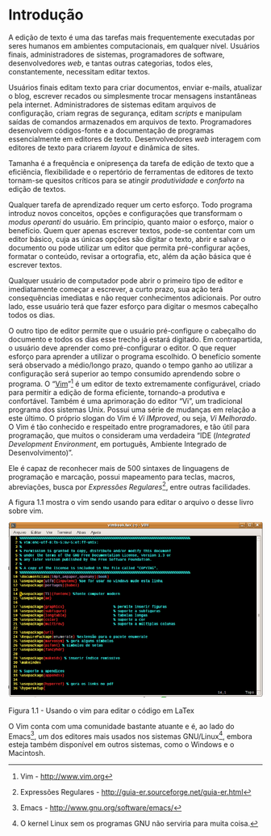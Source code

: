 Introdução
==========

A edição de texto é uma das tarefas mais frequentemente executadas por
seres humanos em ambientes computacionais, em qualquer nível. Usuários
finais, administradores de sistemas, programadores de software,
desenvolvedores *web*, e tantas outras categorias, todos
eles, constantemente, necessitam editar textos.

Usuários finais editam texto para criar documentos, enviar e-mails,
atualizar o blog, escrever recados ou simplesmente trocar mensagens
instantâneas pela internet. Administradores de sistemas editam arquivos
de configuração, criam regras de segurança, editam
*scripts* e manipulam saídas de comandos armazenados em
arquivos de texto. Programadores desenvolvem códigos-fonte e a
documentação de programas essencialmente em editores de texto.
Desenvolvedores *web* interagem com editores de texto para
criarem *layout* e dinâmica de sites.

Tamanha é a frequência e onipresença da tarefa de edição de texto que a
eficiência, flexibilidade e o repertório de ferramentas de editores de
texto tornam-se quesitos críticos para se atingir
*produtividade* e *conforto* na edição de
textos.

Qualquer tarefa de aprendizado requer um certo esforço. Todo programa
introduz novos conceitos, opções e configurações que transformam o
*modus operanti* do usuário. Em princípio, quanto maior o esforço, maior
o benefício. Quem quer apenas escrever textos, pode-se contentar com um
editor básico, cuja as únicas opções são digitar o texto, abrir e salvar
o documento ou pode utilizar um editor que permita pré-configurar ações,
formatar o conteúdo, revisar a ortografia, etc, além da ação básica que
é escrever textos.

Qualquer usuário de computador pode abrir o primeiro tipo de editor e
imediatamente começar a escrever, a curto prazo, sua ação terá
consequências imediatas e não requer conhecimentos adicionais. Por outro
lado, esse usuário terá que fazer esforço para digitar o mesmos
cabeçalho todos os dias.

O outro tipo de editor permite que o usuário pré-configure o cabeçalho
do documento e todos os dias esse trecho já estará digitado. Em
contrapartida, o usuário deve aprender como pré-configurar o editor. O
que requer esforço para aprender a utilizar o programa escolhido. O
benefício somente será observado a médio/longo prazo, quando o tempo
ganho ao utilizar a configuração será superior ao tempo consumido
aprendendo sobre o programa. O “[Vim](http://www.vim.org)”[^1] é um
editor de texto extremamente configurável, criado para permitir a edição
de forma eficiente, tornando-a produtiva e confortável. Também é uma
aprimoração do editor “Vi”, um tradicional programa dos sistemas Unix.
Possui uma série de mudanças em relação a este último. O próprio slogan
do Vim é *Vi IMproved*, ou seja, *Vi Melhorado*. O Vim é tão conhecido e respeitado entre programadores, e tão útil para programação, que muitos o consideram uma verdadeira “IDE (*Integrated Development Environment*, em português, Ambiente Integrado de Desenvolvimento)”.

Ele é capaz de reconhecer mais de 500 sintaxes de linguagens de
programação e marcação, possui mapeamento para teclas, macros,
abreviações, busca por *Expressões Regulares*[^2], entre outras facilidades.

A figura 1.1 mostra o vim sendo usando para editar o
arquivo o desse livro sobre vim.


![Usando o vim para editar o código em LaTeX](vimedittex.png "Usando o vim para editar o código em LaTeX")


Figura 1.1 - Usando o vim para editar o código em LaTex 

O Vim conta com uma comunidade bastante atuante e é, ao lado do
Emacs[^3], um dos editores mais usados nos sistemas GNU/Linux[^4],
embora esteja também disponível em outros sistemas, como o Windows e o
Macintosh.

[^1]: Vim - <http://www.vim.org>

[^2]: Expressões Regulares - <http://guia-er.sourceforge.net/guia-er.html>

[^3]: Emacs - <http://www.gnu.org/software/emacs/>

[^4]: O kernel Linux sem os programas GNU não serviria para muita coisa.
